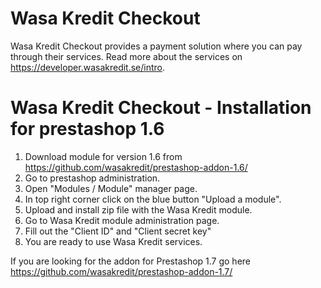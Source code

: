 # Wasa Kredit Checkout
Wasa Kredit Checkout provides a payment solution where you can pay through their services. Read more about the services on https://developer.wasakredit.se/intro.

# Wasa Kredit Checkout - Installation for prestashop 1.6

1. Download module for version 1.6 from https://github.com/wasakredit/prestashop-addon-1.6/
2. Go to prestashop administration.
3. Open "Modules / Module" manager page.
4. In top right corner click on the blue button "Upload a module".
5. Upload and install zip file with the Wasa Kredit module.
6. Go to Wasa Kredit module administration page.
7. Fill out the "Client ID" and "Client secret key"
8. You are ready to use Wasa Kredit services.

If you are looking for the addon for Prestashop 1.7 go here https://github.com/wasakredit/prestashop-addon-1.7/
